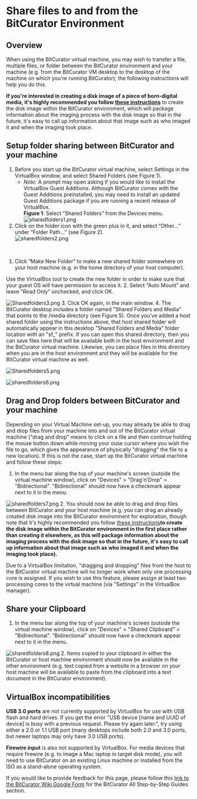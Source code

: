 Share files to and from the BitCurator Environment
==================================================





Overview
--------

When using the BitCurator virtual machine, you may wish to transfer a file, multiple files, or folder between the BitCurator environment and your machine (e.g. from the BitCurator VM desktop to the desktop of the machine on which you're running BitCurator); the following instructions will help you do this.

**If you're interested in creating a disk image of a piece of born-digital media, it's highly recommended you follow [these instructions](https://confluence.educopia.org/display/BC/Imaging+with+Guymager)** to create the disk image within the BitCurator environment, which will package information about the imaging process with the disk image so that in the future, it's easy to call up information about that image such as who imaged it and when the imaging took place.

Setup folder sharing between BitCurator and your machine
--------------------------------------------------------

1. Before you start up the BitCurator virtual machine, select Settings in the VirtualBox window, and select Shared Folders (see Figure 1). 
	* *Note:* A prompt may open asking if you would like to install the VirtualBox Guest Additions. Although BitCurator comes with the Guest Additions preinstalled, you may need to install an updated Guest Additions package if you are running a recent release of VirtualBox.  
**Figure 1**: Select "Shared Folders" from the Devices menu.  
![sharedfolders1.png](attachments/sharedfolders1.png)
2. Click on the folder icon with the green plus in it, and select “Other...” under “Folder Path...” (see Figure 2).  
![sharedfolders2.png](attachments/sharedfolders2.png)

      

1. Click “Make New Folder” to make a new shared folder somewhere on your host machine (e.g. in the home directory of your host computer). 

Use the VirtualBox tool to create the new folder in order to make sure that your guest OS will have permission to access it.
2. Select “Auto Mount” and leave "Read Only" unchecked, and click OK. 

![Sharedfolders3.png](attachments/Sharedfolders3.png)
3. Click OK again, in the main window.
4. The BitCurator desktop includes a folder named "Shared Folders and Media" that points to the /media directory (see Figure 5). Once you've added a host shared folder using the instructions above, that host shared folder will automatically appear in this desktop "Shared Folders and Media" folder location with an "sf\_" prefix. If you can open this shared directory, then you can save files here that will be available both in the host environment and the BitCurator virtual machine. Likewise, you can place files in this directory when you are in the host environment and they will be available for the BitCurator virtual machine as well.

![Sharedfolders5.png](attachments/Sharedfolders5.png)

  
![sharedfolders6.png](attachments/sharedfolders6.png)

  


Drag and Drop folders between BitCurator and your machine
---------------------------------------------------------

Depending on your Virtual Machine set-up, you may already be able to drag and drop files from your machine into and out of the BitCurator virtual machine ("drag and drop" means to click on a file and then continue holding the mouse button down while moving your ouse cursor where you wish the file to go, which gives the appearance of physically "dragging" the file to a new location). If this is not the case, start up the BitCurator virtual machine and follow these steps:

1. In the menu bar along the top of your machine's screen (outside the virtual machine window), click on "Devices" > "Drag'n'Drop" > "Bidirectional". "Bidirectional" should now have a checkmark appear next to it in the menu.  
  
![sharedfolders7.png](attachments/sharedfolders7.png)
2. You should now be able to drag and drop files between BitCurator and your host machine (e.g. you can drag an already created disk image into the BitCurator environment for exploration, though note that it's highly recommended you follow [these instructions](http://wiki.bitcurator.net/index.php?title=Creating_a_Disk_Image_Using_Guymager "Creating a Disk Image Using Guymager")**to create the disk image within the BitCurator environment in the first place rather than creating it elsewhere, as this will package information about the imaging process with the disk image so that in the future, it's easy to call up information about that image such as who imaged it and when the imaging took place).**

Due to a VirtualBox limitation, "dragging and dropping" files from the host to the BitCurator virtual machine will no longer work when only one processing core is assigned. If you wish to use this feature, please assign at least two processing cores to the virtual machine (via "Settings" in the VirtualBox manager).

  


Share your Clipboard
--------------------
1. In the menu bar along the top of your machine's screen (outside the virtual machine window), click on "Devices" > "Shared Clipboard" > "Bidirectional". "Bidirectional" should now have a checkmark appear next to it in the menu.  
  
![sharedfolders8.png](attachments/sharedfolders8.png)
2. Items copied to your clipboard in either the BitCurator or host machine environment should now be available in the other environment (e.g. text copied from a website in a browser on your host machine will be available to paste from the clipboard into a text document in the BitCurator environment).

  


VirtualBox incompatibilities
----------------------------

**USB 3.0 ports** are not currently supported by VirtualBox for use with USB flash and hard drives. If you get the error "USB device [name and UUID of device] is busy with a previous request. Please try again later.", try using either a 2.0 or 1.1 USB port (many desktops include both 2.0 and 3.0 ports, but newer laptops may only have 3.0 USB ports).

**Firewire input** is also not supported by VirtualBox. For media devices that require firewire (e.g. to image a Mac laptop in target disk mode), you will need to use BitCurator on an existing Linux machine or installed from the ISO as a stand-alone operating system.







 If you would like to provide feedback for this page, please follow this [link to the BitCurator Wiki Google Form](https://docs.google.com/forms/d/e/1FAIpQLSelmRx1VmgDEg3dU5_8cXZy9MZ5v8_sAl-Ur2nPFLAi6Lvu2w/viewform?usp=sf_link) for the BitCurator All Step-by-Step Guides section.


